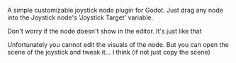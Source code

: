 A simple customizable joystick node plugin for Godot. Just drag any node into the Joystick node's 'Joystick Target' variable.

Don't worry if the node doesn't show in the editor. It's just like that

Unfortunately you cannot edit the visuals of the node. But you can open the scene of the joystick and tweak it... I think (if not just copy the scene)
